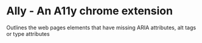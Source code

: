 # Ally - An A11y chrome extension

Outlines the web pages elements that have missing ARIA attributes, alt tags or type attributes


